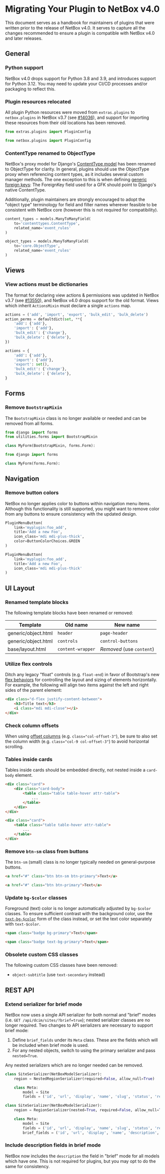 # Migrating Your Plugin to NetBox v4.0

This document serves as a handbook for maintainers of plugins that were written prior to the release of NetBox v4.0. It serves to capture all the changes recommended to ensure a plugin is compatible with NetBox v4.0 and later releases.

## General

### Python support

NetBox v4.0 drops support for Python 3.8 and 3.9, and introduces support for Python 3.12. You may need to update your CI/CD processes and/or packaging to reflect this.

### Plugin resources relocated

All plugin Python resources were moved from `extras.plugins` to `netbox.plugins` in NetBox v3.7 (see [#14036](https://github.com/netbox-community/netbox/issues/14036)), and support for importing these resources from their old locations has been removed.

```python title="Old"
from extras.plugins import PluginConfig
```

```python title="New"
from netbox.plugins import PluginConfig
```

### ContentType renamed to ObjectType

NetBox's proxy model for Django's [ContentType model](https://docs.djangoproject.com/en/5.0/ref/contrib/contenttypes/#the-contenttype-model) has been renamed to ObjectType for clarity. In general, plugins should use the ObjectType proxy when referencing content types, as it includes several custom manager methods. The one exception to this is when defining [generic foreign keys](https://docs.djangoproject.com/en/5.0/ref/contrib/contenttypes/#generic-relations): The ForeignKey field used for a GFK should point to Django's native ContentType.

Additionally, plugin maintainers are strongly encouraged to adopt the "object type" terminology for field and filter names wherever feasible to be consistent with NetBox core (however this is not required for compatibility).

```python title="Old"
content_types = models.ManyToManyField(
    to='contenttypes.ContentType',
    related_name='event_rules'
)
```

```python title="New"
object_types = models.ManyToManyField(
    to='core.ObjectType',
    related_name='event_rules'
)
```

## Views

### View actions must be dictionaries

The format for declaring view actions & permissions was updated in NetBox v3.7 (see [#13550](https://github.com/netbox-community/netbox/issues/13550)), and NetBox v4.0 drops support for the old format. Views which inherit `ActionsMixin` must declare a single `actions` map.

```python title="Old"
actions = ('add', 'import', 'export', 'bulk_edit', 'bulk_delete')
action_perms = defaultdict(set, **{
    'add': {'add'},
    'import': {'add'},
    'bulk_edit': {'change'},
    'bulk_delete': {'delete'},
})
```

```python title="New"
actions = {
    'add': {'add'},
    'import': {'add'},
    'export': set(),
    'bulk_edit': {'change'},
    'bulk_delete': {'delete'},
}
```

## Forms

### Remove `BootstrapMixin`

The `BootstrapMixin` class is no longer available or needed and can be removed from all forms.

```python title="Old"
from django import forms
from utilities.forms import BootstrapMixin

class MyForm(BootstrapMixin, forms.Form):
```

```python title="New"
from django import forms

class MyForm(forms.Form):
```

## Navigation

### Remove button colors

NetBox no longer applies color to buttons within navigation menu items. Although this functionality is still supported, you might want to remove color from any buttons to ensure consistency with the updated design.

```python title="Old"
PluginMenuButton(
    link='myplugin:foo_add',
    title='Add a new Foo',
    icon_class='mdi mdi-plus-thick',
    color=ButtonColorChoices.GREEN
)
```

```python title="New"
PluginMenuButton(
    link='myplugin:foo_add',
    title='Add a new Foo',
    icon_class='mdi mdi-plus-thick'
)
```

## UI Layout

### Renamed template blocks

The following template blocks have been renamed or removed:

| Template            | Old name          | New name                  |
|---------------------|-------------------|---------------------------|
| generic/object.html | `header`          | `page-header`             |
| generic/object.html | `controls`        | `control-buttons`         |
| base/layout.html    | `content-wrapper` | _Removed_ (use `content`) |

### Utilize flex controls

Ditch any legacy "float" controls (e.g. `float-end`) in favor of Bootstrap's new [flex behaviors](https://getbootstrap.com/docs/5.3/utilities/flex/) for controlling the layout and sizing of elements horizontally. For example, the following will align two items against the left and right sides of the parent element:

```html
<div class="d-flex justify-content-between">
    <h3>Title text</h3>
    <i class="mdi mdi-close"></i>
</div>
```

### Check column offsets

When using [offset columns](https://getbootstrap.com/docs/5.3/layout/columns/#offsetting-columns) (e.g. `class="col-offset-3"`), be sure to also set the column width (e.g. `class="col-9 col-offset-3"`) to avoid horizontal scrolling.

### Tables inside cards

Tables inside cards should be embedded directly, not nested inside a `card-body` element.

```html title="Old"
<div class="card">
    <div class="card-body">
        <table class="table table-hover attr-table">
            ...
        </table>
    </div>
</div>
```

```html title="New"
<div class="card">
    <table class="table table-hover attr-table">
        ...
    </table>
</div>
```

### Remove `btn-sm` class from buttons

The `btn-sm` (small) class is no longer typically needed on general-purpose buttons.

```html title="Old"
<a href="#" class="btn btn-sm btn-primary">Text</a>
```

```html title="New"
<a href="#" class="btn btn-primary">Text</a>
```

### Update `bg-$color` classes

Foreground (text) color is no longer automatically adjusted by `bg-$color` classes. To ensure sufficient contrast with the background color, use the [`text-bg-$color`](https://getbootstrap.com/docs/5.3/helpers/color-background/) form of the class instead, or set the text color separately with `text-$color`.

```html title="Old"
<span class="badge bg-primary">Text</span>
```

```html title="New"
<span class="badge text-bg-primary">Text</span>
```

### Obsolete custom CSS classes

The following custom CSS classes have been removed:

* `object-subtitle` (use `text-secondary` instead)

## REST API

### Extend serializer for brief mode

NetBox now uses a single API serializer for both normal and "brief" modes (i.e. `GET /api/dcim/sites/?brief=true`); nested serializer classes are no longer required. Two changes to API serializers are necessary to support brief mode:

1. Define `brief_fields` under its `Meta` class. These are the fields which will be included when brief mode is used.
2. For any nested objects, switch to using the primary serializer and pass `nested=True`.

Any nested serializers which are no longer needed can be removed.

```python title="Old"
class SiteSerializer(NetBoxModelSerializer):
    region = NestedRegionSerializer(required=False, allow_null=True)

    class Meta:
        model = Site
        fields = ('id', 'url', 'display', 'name', 'slug', 'status', 'region', 'time_zone', ...)
```

```python title="New"
class SiteSerializer(NetBoxModelSerializer):
    region = RegionSerializer(nested=True, required=False, allow_null=True)

    class Meta:
        model = Site
        fields = ('id', 'url', 'display', 'name', 'slug', 'status', 'region', 'time_zone', ...)
        brief_fields = ('id', 'url', 'display', 'name', 'description', 'slug')
```

### Include description fields in brief mode

NetBox now includes the `description` the field in "brief" mode for all models which have one. This is not required for plugins, but you may opt to do the same for consistency.
